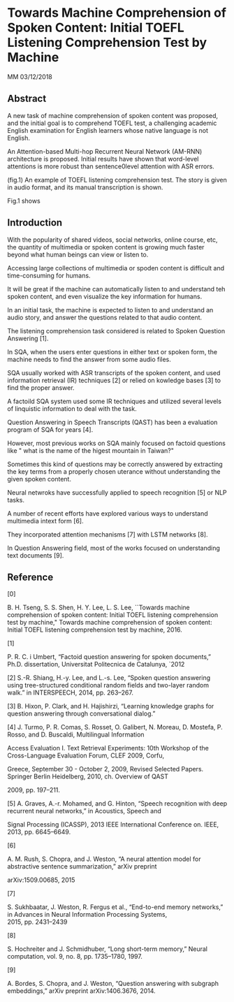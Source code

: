 # Towards Machine Comprehension of Spoken Content: Initial TOEFL Listening Comprehension Test by Machine

MM 03/12/2018

## Abstract

A new task of machine comprehension of spoken content was proposed, and the initial goal is to comprehend TOEFL test, a challenging academic English examination for English learners whose native language is not English.

An Attention-based Multi-hop Recurrent Neural Network \(AM-RNN\) architecture is proposed. Initial results have shown that word-level attentions is more robust than sentence0level attention with ASR errors.

\(fig.1\) An example of TOEFL listening comprehension test. The story is given in audio format, and its manual transcription is shown.

Fig.1 shows

## Introduction

With the popularity of shared videos, social networks, online course, etc, the quantity of multimedia or spoken content is growing much faster beyond what human beings can view or listen to.

Accessing large collections of multimedia or spoden content is difficult and time-consuming for humans.

It will be great if the machine can automatically listen to and understand teh spoken content, and even visualize the key information for humans.

In an initial task, the machine is expected to listen to and understand an audio story, and answer the questions related to that audio content.

The listening comprehension task considered is related to Spoken Question Answering \[1\].

In SQA, when the users enter questions in either text or spoken form, the machine needs to find the answer from some audio files.

SQA usually worked with ASR transcripts of the spoken content, and used information retrieval \(IR\) techniques \[2\] or relied on kowledge bases \[3\] to find the proper answer.

A factoild SQA system used some IR techniques and utilized several levels of linquistic information to deal with the task.

Question Answering in Speech Transcripts \(QAST\) has been a evaluation program of SQA for years \[4\].

However, most previous works on SQA mainly focused on factoid questions like " what is the name of the higest mountain in Taiwan?"

Sometimes this kind of questions may be correctly answered by extracting the key terms from a properly chosen uterance without understanding the given spoken content.

Neural netwroks have successfully applied to speech recognition \[5\] or NLP tasks.

A number of recent efforts have explored various ways to understand multimedia intext form \[6\].

They incorporated attention mechanisms \[7\] with LSTM networks \[8\].

In Question Answering field, most of the works focused on understanding text documents \[9\].

## Reference

\[0\]

B. H. Tseng, S. S. Shen, H. Y. Lee, L. S. Lee, \`\`Towards machine comprehension of spoken content: Initial TOEFL listening comprehension test by machine," Towards machine comprehension of spoken content: Initial TOEFL listening comprehension test by machine, 2016.

\[1\]

P. R. C. i Umbert, “Factoid question answering for spoken documents,” Ph.D. dissertation, Universitat Politecnica de Catalunya, \`2012

\[2\] S.-R. Shiang, H.-y. Lee, and L.-s. Lee, “Spoken question answering using tree-structured conditional random fields and two-layer random walk.” in INTERSPEECH, 2014, pp. 263–267.

\[3\] B. Hixon, P. Clark, and H. Hajishirzi, “Learning knowledge graphs for question answering through conversational dialog.”

\[4\] J. Turmo, P. R. Comas, S. Rosset, O. Galibert, N. Moreau, D. Mostefa, P. Rosso, and D. Buscaldi, Multilingual Information

Access Evaluation I. Text Retrieval Experiments: 10th Workshop of the Cross-Language Evaluation Forum, CLEF 2009, Corfu,

Greece, September 30 - October 2, 2009, Revised Selected Papers. Springer Berlin Heidelberg, 2010, ch. Overview of QAST

2009, pp. 197–211.

\[5\] A. Graves, A.-r. Mohamed, and G. Hinton, “Speech recognition with deep recurrent neural networks,” in Acoustics, Speech and

Signal Processing \(ICASSP\), 2013 IEEE International Conference on. IEEE, 2013, pp. 6645–6649.

\[6\]

A. M. Rush, S. Chopra, and J. Weston, “A neural attention model for abstractive sentence summarization,” arXiv preprint

arXiv:1509.00685, 2015

\[7\]

S. Sukhbaatar, J. Weston, R. Fergus et al., “End-to-end memory networks,” in Advances in Neural Information Processing Systems,  
 2015, pp. 2431–2439

\[8\]

S. Hochreiter and J. Schmidhuber, “Long short-term memory,” Neural computation, vol. 9, no. 8, pp. 1735–1780, 1997.

\[9\]

A. Bordes, S. Chopra, and J. Weston, “Question answering with subgraph embeddings,” arXiv preprint arXiv:1406.3676, 2014.

